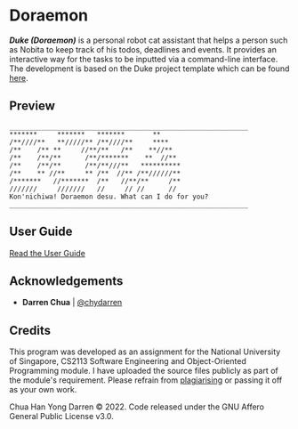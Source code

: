 # Doraemon

***Duke (Doraemon)*** is a personal robot cat assistant that helps a person such as Nobita to keep track of his todos, deadlines and events. It provides an interactive way for the tasks to be inputted via a command-line interface. The development is based on the Duke project template which can be found [here](https://github.com/nus-cs2113-AY2223S1/ip). 

## Preview

    ____________________________________________________________
    *******     *******   *******       **
    /**////**   **/////** /**////**     ****
    /**    /** **     //**/**   /**    **//**
    /**    /**/**      /**/*******    **  //**
    /**    /**/**      /**/**///**   **********
    /**    ** //**     ** /**  //** /**//////**
    /*******   //*******  /**   //**/**     /**
    ///////     ///////   //     // //      //
    Kon'nichiwa! Doraemon desu. What can I do for you?
    ____________________________________________________________

## User Guide

[Read the User Guide](https://chydarren.github.io/ip/)

## Acknowledgements 

- **Darren Chua** | [@chydarren](https://github.com/chydarren)

## Credits 

This program was developed as an assignment for the National University of Singapore, CS2113 Software Engineering and Object-Oriented Programming module. I have uploaded the source files publicly as part of the module's requirement. Please refrain from [plagiarising](https://www.comp.nus.edu.sg/cug/plagiarism/) or passing it off as your own work. 

Chua Han Yong Darren © 2022. Code released under the GNU Affero General Public License v3.0.
